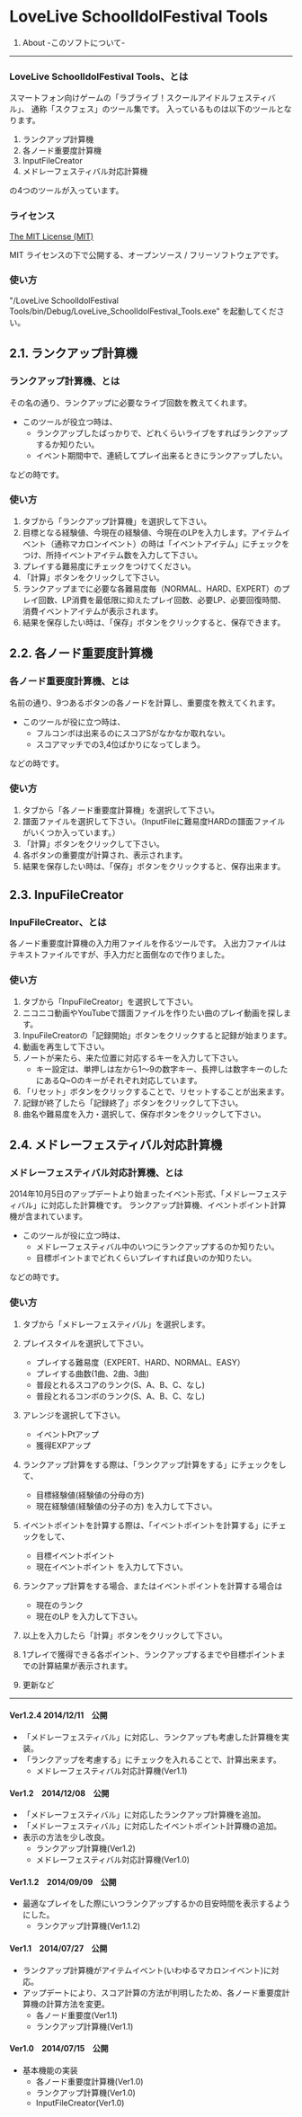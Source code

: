LoveLive SchoolIdolFestival Tools
=================================
1. About -このソフトについて-
---------------------------------

### LoveLive SchoolIdolFestival Tools、とは

スマートフォン向けゲームの「ラブライブ！スクールアイドルフェスティバル」、
通称「スクフェス」のツール集です。
入っているものは以下のツールとなります。

1. ランクアップ計算機
2. 各ノード重要度計算機
3. InputFileCreator
4. メドレーフェスティバル対応計算機

の4つのツールが入っています。

### ライセンス

[The MIT License (MIT)](https://github.com/metasequo/LoveLive_SchoolIdolFestival_Tools/blob/master/LICENSE.txt)

MIT ライセンスの下で公開する、オープンソース / フリーソフトウェアです。

### 使い方

"/LoveLive SchoolIdolFestival Tools/bin/Debug/LoveLive_SchoolIdolFestival_Tools.exe" を起動してください。

2.1. ランクアップ計算機
--------------------------------

### ランクアップ計算機、とは

その名の通り、ランクアップに必要なライブ回数を教えてくれます。

* このツールが役立つ時は、
	* ランクアップしたばっかりで、どれくらいライブをすればランクアップするか知りたい。
	* イベント期間中で、連続してプレイ出来るときにランクアップしたい。

などの時です。

### 使い方

1. タブから「ランクアップ計算機」を選択して下さい。
2. 目標となる経験値、今現在の経験値、今現在のLPを入力します。アイテムイベント（通称マカロンイベント）の時は「イベントアイテム」にチェックをつけ、所持イベントアイテム数を入力して下さい。
3. プレイする難易度にチェックをつけてください。
4. 「計算」ボタンをクリックして下さい。
5. ランクアップまでに必要な各難易度毎（NORMAL、HARD、EXPERT）のプレイ回数、LP消費を最低限に抑えたプレイ回数、必要LP、必要回復時間、消費イベントアイテムが表示されます。
6. 結果を保存したい時は、「保存」ボタンをクリックすると、保存できます。

2.2. 各ノード重要度計算機
--------------------------------

### 各ノード重要度計算機、とは

名前の通り、9つあるボタンの各ノードを計算し、重要度を教えてくれます。

* このツールが役に立つ時は、
	* フルコンボは出来るのにスコアSがなかなか取れない。
	* スコアマッチでの3,4位ばかりになってしまう。

などの時です。

### 使い方

1. タブから「各ノード重要度計算機」を選択して下さい。
2. 譜面ファイルを選択して下さい。（InputFileに難易度HARDの譜面ファイルがいくつか入っています。）
3. 「計算」ボタンをクリックして下さい。
4. 各ボタンの重要度が計算され、表示されます。
5. 結果を保存したい時は、「保存」ボタンをクリックすると、保存出来ます。

2.3. InpuFileCreator
--------------------------------

### InpuFileCreator、とは

各ノード重要度計算機の入力用ファイルを作るツールです。
入出力ファイルはテキストファイルですが、手入力だと面倒なので作りました。

### 使い方

1. タブから「InpuFileCreator」を選択して下さい。
2. ニコニコ動画やYouTubeで譜面ファイルを作りたい曲のプレイ動画を探します。
3. InpuFileCreatorの「記録開始」ボタンをクリックすると記録が始まります。
4. 動画を再生して下さい。
5. ノートが来たら、来た位置に対応するキーを入力して下さい。
	* キー設定は、単押しは左から1～9の数字キー、長押しは数字キーのしたにあるQ~Oのキーがそれぞれ対応しています。
6. 「リセット」ボタンをクリックすることで、リセットすることが出来ます。
7. 記録が終了したら「記録終了」ボタンをクリックして下さい。
8. 曲名や難易度を入力・選択して、保存ボタンをクリックして下さい。　　

2.4. メドレーフェスティバル対応計算機
---

### メドレーフェスティバル対応計算機、とは

2014年10月5日のアップデートより始まったイベント形式、「メドレーフェスティバル」に対応した計算機です。
ランクアップ計算機、イベントポイント計算機が含まれています。

* このツールが役に立つ時は、
	* メドレーフェスティバル中のいつにランクアップするのか知りたい。
	* 目標ポイントまでどれくらいプレイすれば良いのか知りたい。

などの時です。

### 使い方

1. タブから「メドレーフェスティバル」を選択します。
2. プレイスタイルを選択して下さい。
	* プレイする難易度（EXPERT、HARD、NORMAL、EASY）
	* プレイする曲数(1曲、2曲、3曲)
	* 普段とれるスコアのランク(S、A、B、C、なし)
	* 普段とれるコンボのランク(S、A、B、C、なし)
3. アレンジを選択して下さい。
	* イベントPtアップ
	* 獲得EXPアップ
4. ランクアップ計算をする際は、「ランクアップ計算をする」にチェックをして、
	* 目標経験値(経験値の分母の方)
	* 現在経験値(経験値の分子の方)
を入力して下さい。
5. イベントポイントを計算する際は、「イベントポイントを計算する」にチェックをして、
	* 目標イベントポイント
	* 現在イベントポイント
を入力して下さい。
6. ランクアップ計算をする場合、またはイベントポイントを計算する場合は
	* 現在のランク
	* 現在のLP
	を入力して下さい。
7. 以上を入力したら「計算」ボタンをクリックして下さい。
8. 1プレイで獲得できる各ポイント、ランクアップするまでや目標ポイントまでの計算結果が表示されます。

3. 更新など
--------------------------------

#### Ver1.2.4 2014/12/11　公開
* 「メドレーフェスティバル」に対応し、ランクアップも考慮した計算機を実装。
* 「ランクアップを考慮する」にチェックを入れることで、計算出来ます。
	* メドレーフェスティバル対応計算機(Ver1.1)

#### Ver1.2　2014/12/08　公開
* 「メドレーフェスティバル」に対応したランクアップ計算機を追加。
* 「メドレーフェスティバル」に対応したイベントポイント計算機の追加。
* 表示の方法を少し改良。
	* ランクアップ計算機(Ver1.2)
	* メドレーフェスティバル対応計算機(Ver1.0)

#### Ver1.1.2　2014/09/09　公開
* 最適なプレイをした際にいつランクアップするかの目安時間を表示するようにした。
	* ランクアップ計算機(Ver1.1.2)

#### Ver1.1　2014/07/27　公開
* ランクアップ計算機がアイテムイベント(いわゆるマカロンイベント)に対応。
* アップデートにより、スコア計算の方法が判明したため、各ノード重要度計算機の計算方法を変更。
	* 各ノード重要度(Ver1.1)
	* ランクアップ計算機(Ver1.1)

#### Ver1.0　2014/07/15　公開
* 基本機能の実装
	* 各ノード重要度計算機(Ver1.0)
	* ランクアップ計算機(Ver1.0)
	* InputFileCreator(Ver1.0)